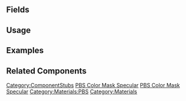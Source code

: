 <languages></languages> <translate>

## Fields

## Usage

## Examples

## Related Components

</translate>

[Category:ComponentStubs](Category:ComponentStubs "wikilink") [PBS Color
Mask Specular](Category:Components{{#translation:}} "wikilink") [PBS
Color Mask
Specular](Category:Components:Assets:Materials:PBS{{#translation:}} "wikilink")
[Category:Materials:PBS](Category:Materials:PBS "wikilink")
[Category:Materials](Category:Materials "wikilink")